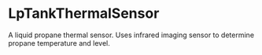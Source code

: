 # LpTankThermalSensor
A liquid propane thermal sensor. Uses infrared imaging sensor to determine propane temperature and level.
